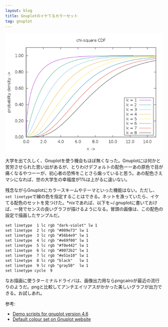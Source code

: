 ```yaml
---
layout: blog
title: Gnuplotのイケてるカラーセット
tag: gnuplot
---
```




![Awesome Graph](/assets/2013_09_09_awesome_graph.png)

大学を出て久しく、Gnuplotを使う機会もほぼ無くなった。Gnuplotには何かと苦労させられた思い出があるが、とりわけデフォルトの配色ーーあの原色で目が痛くなるやつーーが、初心者の恐怖をことさら煽っていると思う。あの配色さえマシになれば、世の大学生の幸福度が1%は上がるに違いない。

残念ながらGnuplotにカラースキームやテーマといった機能はない。ただし、`set linetype`で線の色を指定することはできる。ネットを漁っていたら、イケてる配色のセットを見つけた。*nixであれば、以下を~/.gnuplotに書いておけば、一発でセンスの良いグラフが描けるようになる。冒頭の画像は、この配色の設定で描画したサンプルだ。

~~~~
set linetype  1 lc rgb "dark-violet" lw 1
set linetype  2 lc rgb "#009e73" lw 1
set linetype  3 lc rgb "#56b4e9" lw 1
set linetype  4 lc rgb "#e69f00" lw 1
set linetype  5 lc rgb "#f0e442" lw 1
set linetype  6 lc rgb "#0072b2" lw 1
set linetype  7 lc rgb "#e51e10" lw 1
set linetype  8 lc rgb "black"   lw 1
set linetype  9 lc rgb "gray50"  lw 1
set linetype cycle  9
~~~~

なお描画に使うターミナルドライバは、画像出力用ならpngcairoが最近の流行りのようだ。pngと比較してアンチエイリアスがかかった美しいグラフが出力できる。お試しあれ。

参考:  

- [Demo scripts for gnuplot version 4.6](http://gnuplot.sourceforge.net/demo_4.6/)
- [Default colour set on Gnuplot website](http://stackoverflow.com/questions/17120363/default-colour-set-on-gnuplot-website)
